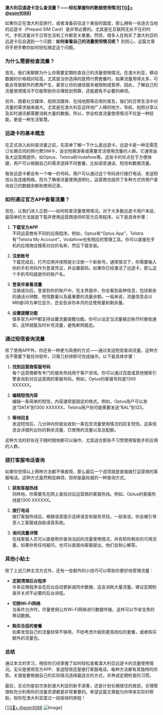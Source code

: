 **澳大利亞遠遊卡怎么查流量？——轻松掌握你的数据使用情况[[TG💪+ @esim1088](https://t.me/s/esim1088)]**

如果你正在澳大利亚旅行，或者准备前往这个美丽的国度，那么拥有一张适合当地的远遊卡（Prepaid SIM Card）是非常必要的。尤其是在互联网无处不在的时代，手机流量对于日常生活和工作都至关重要。然而，很多人在购买了澳大利亞的远遊卡后会遇到一个问题：**如何查看自己的流量使用情况呢？** 别担心，这篇文章将手把手教你如何轻松搞定这个问题。

### **为什么需要检查流量？**

首先，我们来聊聊为什么你需要定期检查自己的流量使用情况。在澳大利亚，移动数据的价格相对较高，尤其是当你选择的是预付费套餐时。如果流量用得太多，可能会导致额外的费用产生，甚至让你的通信服务被限制或暂停。因此，了解自己的流量使用情况不仅能帮助你合理规划预算，还能避免不必要的麻烦。

另外，随着社交媒体、视频流媒体、在线地图等应用的普及，我们的日常生活中对流量的需求越来越大。尤其是在澳大利亚这样地广人稀的地方，导航、拍照分享以及实时通讯都需要消耗大量的数据。所以，学会检查流量使用情况不仅是一种技能，更是一种生活智慧。

### **远遊卡的基本概念**

在正式进入如何查流量之前，先简单了解一下什么是远遊卡。远遊卡是一种无需签订长期合同的预付费SIM卡，适合短期游客或需要灵活使用流量的人群。它通常由各大运营商提供，如Optus、Telstra和Vodafone等。这些卡的优点在于方便快捷，用户可以根据自己的需求选择不同套餐，比如语音通话、短信和数据流量。

每张远遊卡都会有一个唯一的号码，用户可以通过这个号码进行拨打电话、发送短信以及连接网络。而为了确保流量使用透明化，运营商也提供了多种方式供用户查询自己的数据余额和使用记录。

### **如何通过官方APP查看流量？**

现在，让我们进入正题——如何检查流量使用情况。对于大多数远遊卡用户来说，最简单的方法就是下载并使用运营商提供的官方应用程序。以下是具体步骤：

1. **下载官方APP**  
   不同运营商有不同的应用程序。例如，Optus有“Optus App”，Telstra有“Telstra My Account”，Vodafone也有相应的管理工具。你可以直接在手机的应用商店搜索对应的名称，然后下载安装。

2. **注册账号**  
   下载完成后，打开应用并按照提示注册一个新账号。通常情况下，你需要输入你的手机号码作为登录凭证，并设置密码。如果你已经激活了远遊卡，那么这个手机号码就是你的账户名。

3. **登录并查看流量**  
   注册成功后，登录到你的账户中。在主界面中，你会看到各种信息，包括剩余的通话分钟数、短信数量以及最重要的流量余额。一般来说，流量信息会以MB或GB为单位显示，还会告诉你本月的总使用量和剩余量。

4. **设置提醒功能**  
   很多官方APP都支持设置流量提醒功能。你可以设定当流量接近耗尽时接收通知，这样就能及时补充流量，避免断网尴尬。

### **通过短信查询流量**

除了使用APP外，你还有一种更为简便的方式——通过发送短信查询流量。这种方法不需要下载任何软件，只需几秒钟即可完成操作。以下是具体步骤：

1. **找到运营商客服号码**  
   每个运营商都有专门的服务热线用于客户咨询。你可以通过百度或其他搜索引擎查询到对应运营商的客服号码。例如，Optus的客服号码是1300 XXXXXX。

2. **编辑短信内容**  
   编辑一条简单的短信，内容通常是固定的格式。例如，Optus用户可以发送“DATA”到1300 XXXXXX，Telstra用户则可能需要发送“BAL”到125。

3. **等待回复**  
   发送短信后，几分钟内你就会收到一条包含流量使用情况的回复短信。这条信息会详细列出你的剩余流量、已使用的流量以及总配额。

这种方法的好处在于随时随地都可以操作，尤其适合那些不习惯使用智能手机应用的人群。

### **拨打客服电话查询**

如果你觉得以上两种方法都不够直观，那么最后一个选项就是直接拨打运营商的客服电话。这种方式虽然稍显麻烦，但却是最权威的一种查询方式。

1. **获取客服热线**  
   同样地，你需要先在网上查找对应运营商的客服热线。例如，Optus的客服热线是1300 XXXXXX。

2. **拨打电话**  
   拨打客服热线后，根据语音提示选择语言和服务项目。一般来说，你会被引导至人工客服或自助语音系统。

3. **询问流量详情**  
   在线客服人员可以直接帮你查询当前的流量使用情况，并告知你剩余的可用流量。如果你有任何疑问，也可以直接向客服提出，他们会耐心解答。

### **其他小贴士**

除了上述几种主流方式外，还有一些额外的小技巧可以帮助你更好地管理流量：

- **定期清理后台程序**  
  许多应用程序会在后台自动更新或同步数据，这会消耗大量流量。建议定期检查并关闭不必要的后台进程。

- **切换Wi-Fi网络**  
  当条件允许时，尽量使用公共Wi-Fi网络进行数据传输，这样可以节省宝贵的移动数据。

- **购买合适的套餐**  
  如果发现自己的流量经常不够用，不妨考虑升级到更高档位的套餐，或者购买额外的流量包。

### **总结**

通过本文的学习，相信你已经掌握了如何轻松查看澳大利亞远遊卡的流量使用情况。无论是使用官方APP、发送短信还是拨打客服电话，每种方法都有其独特的优势。关键是要根据自己的实际情况选择最适合的方式，并养成定期检查的习惯。

最后，无论你是初次来到澳大利亚的新手游客，还是计划长期居住的居民，合理管理和充分利用你的流量资源都是非常重要的。希望这篇文章能为你带来实际的帮助，祝你在澳大利亚度过一段愉快的旅程！

[[TG💪+ @esim1088](https://t.me/s/esim1088) ![Image](https://i.postimg.cc/4NQfJmqS/Snipaste-2025-05-13-00-14-12.png)]